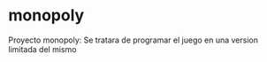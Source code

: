 # monopoly
Proyecto monopoly:
                  Se tratara de programar el juego en una version limitada del mismo
